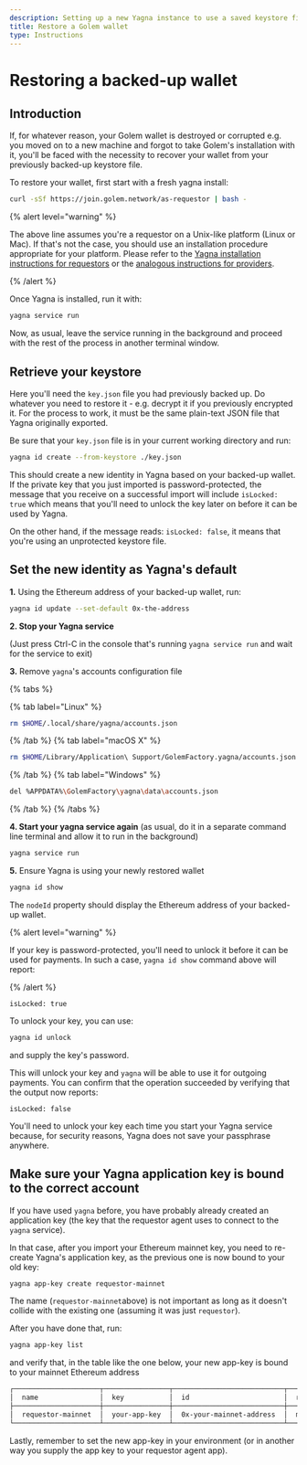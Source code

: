 ```yaml
---
description: Setting up a new Yagna instance to use a saved keystore file.
title: Restore a Golem wallet
type: Instructions
---
```


# Restoring a backed-up wallet

## Introduction

If, for whatever reason, your Golem wallet is destroyed or corrupted e.g. you moved on to a new machine and forgot to take Golem's installation with it, you'll be faced with the necessity to recover your wallet from your previously backed-up keystore file.

To restore your wallet, first start with a fresh yagna install:

```bash
curl -sSf https://join.golem.network/as-requestor | bash -
```

{% alert level="warning" %}

The above line assumes you're a requestor on a Unix-like platform (Linux or Mac). If that's not the case, you should use an installation procedure appropriate for your platform. Please refer to the [Yagna installation instructions for requestors](/docs/creators/javascript/examples/tools/yagna-installation-for-requestors) or the [analogous instructions for providers](/docs/providers/provider-installation).

{% /alert %}

Once Yagna is installed, run it with:

```bash
yagna service run
```

Now, as usual, leave the service running in the background and proceed with the rest of the process in another terminal window.

## Retrieve your keystore

Here you'll need the `key.json` file you had previously backed up. Do whatever you need to restore it - e.g. decrypt it if you previously encrypted it. For the process to work, it must be the same plain-text JSON file that Yagna originally exported.

Be sure that your `key.json` file is in your current working directory and run:

```bash
yagna id create --from-keystore ./key.json
```

This should create a new identity in Yagna based on your backed-up wallet. If the private key that you just imported is password-protected, the message that you receive on a successful import will include `isLocked: true` which means that you'll need to unlock the key later on before it can be used by Yagna.

On the other hand, if the message reads: `isLocked: false`, it means that you're using an unprotected keystore file.

## Set the new identity as Yagna's default

**1.** Using the Ethereum address of your backed-up wallet, run:

```bash
yagna id update --set-default 0x-the-address
```

**2. Stop your Yagna service**

(Just press Ctrl-C in the console that's running `yagna service run` and wait for the service to exit)

**3.** Remove `yagna`'s accounts configuration file

{% tabs %}

{% tab label="Linux" %}

```bash
rm $HOME/.local/share/yagna/accounts.json
```

{% /tab %}
{% tab label="macOS X" %}

```bash
rm $HOME/Library/Application\ Support/GolemFactory.yagna/accounts.json
```

{% /tab %}
{% tab label="Windows" %}

```bash
del %APPDATA%\GolemFactory\yagna\data\accounts.json
```

{% /tab %}
{% /tabs %}

**4. Start your yagna service again** (as usual, do it in a separate command line terminal and allow it to run in the background)

```bash
yagna service run
```

**5.** Ensure Yagna is using your newly restored wallet

```bash
yagna id show
```

The `nodeId` property should display the Ethereum address of your backed-up wallet.

{% alert level="warning" %}

If your key is password-protected, you'll need to unlock it before it can be used for payments. In such a case, `yagna id show` command above will report:

{% /alert %}

`isLocked: true`

To unlock your key, you can use:

```bash
yagna id unlock
```

and supply the key's password.

This will unlock your key and `yagna` will be able to use it for outgoing payments. You can confirm that the operation succeeded by verifying that the output now reports:

`isLocked: false`

You'll need to unlock your key each time you start your Yagna service because, for security reasons, Yagna does not save your passphrase anywhere.

## Make sure your Yagna application key is bound to the correct account

If you have used `yagna` before, you have probably already created an application key (the key that the requestor agent uses to connect to the `yagna` service).

In that case, after you import your Ethereum mainnet key, you need to re-create Yagna's application key, as the previous one is now bound to your old key:

```bash
yagna app-key create requestor-mainnet
```

The name (`requestor-mainnet`above) is not important as long as it doesn't collide with the existing one (assuming it was just `requestor`).

After you have done that, run:

```bash
yagna app-key list
```

and verify that, in the table like the one below, your new app-key is bound to your mainnet Ethereum address

```bash
┌─────────────────────┬────────────────┬───────────────────────────┬───────────┬──────────────────────────────┐
│  name               │  key           │  id                       │  role     │  created                     │
├─────────────────────┼────────────────┼───────────────────────────┼───────────┼──────────────────────────────┤
│  requestor-mainnet  │  your-app-key  │  0x-your-mainnet-address  │  manager  │  2021-07-06T11:41:52.252257  │
└─────────────────────┴────────────────┴───────────────────────────┴───────────┴──────────────────────────────┘
```

Lastly, remember to set the new app-key in your environment (or in another way you supply the app key to your requestor agent app).
